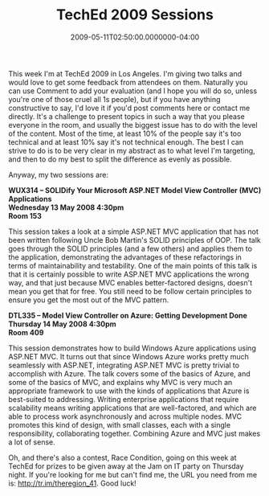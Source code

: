 ﻿---
title: TechEd 2009 Sessions
date: "2009-05-11T02:50:00.0000000-04:00"
description: This week I'm at TechEd 2009 in Los Angeles. I'm giving two talks
featuredImage: img/teched-2009-sessions-featured.png
---

This week I'm at TechEd 2009 in Los Angeles. I'm giving two talks and would love to get some feedback from attendees on them. Naturally you can use Comment to add your evaluation (and I hope you will do so, unless you're one of those cruel all 1s people), but if you have anything constructive to say, I'd love it if you'd post comments here or contact me directly. It's a challenge to present topics in such a way that you please everyone in the room, and usually the biggest issue has to do with the level of the content. Most of the time, at least 10% of the people say it's too technical and at least 10% say it's not technical enough. The best I can strive to do is to be very clear in my abstract as to what level I'm targeting, and then to do my best to split the difference as evenly as possible.

Anyway, my two sessions are:

**WUX314 – SOLIDify Your Microsoft ASP.NET Model View Controller (MVC) Applications\
Wednesday 13 May 2008 4:30pm\
Room 153**

This session takes a look at a simple ASP.NET MVC application that has not been written following Uncle Bob Martin's SOLID principles of OOP. The talk goes through the SOLID principles (and a few others) and applies them to the application, demonstrating the advantages of these refactorings in terms of maintainability and testability. One of the main points of this talk is that it is certainly possible to write ASP.NET MVC applications the wrong way, and that just because MVC enables better-factored designs, doesn't mean you get that for free. You still need to be follow certain principles to ensure you get the most out of the MVC pattern.

**DTL335 – Model View Controller on Azure: Getting Development Done\
Thursday 14 May 2008 4:30pm\
Room 409**

This session demonstrates how to build Windows Azure applications using ASP.NET MVC. It turns out that since Windows Azure works pretty much seamlessly with ASP.NET, integrating ASP.NET MVC is pretty trivial to accomplish with Azure. The talk covers some of the basics of Azure, and some of the basics of MVC, and explains why MVC is very much an appropriate framework to use with the kinds of applications that Azure is best-suited to addressing. Writing enterprise applications that require scalability means writing applications that are well-factored, and which are able to process work asynchronously and across multiple nodes. MVC promotes this kind of design, with small classes, each with a single responsibility, collaborating together. Combining Azure and MVC just makes a lot of sense.



Oh, and there's also a contest, Race Condition, going on this week at TechEd for prizes to be given away at the Jam on IT party on Thursday night. If you're looking for me but can't find me, the URL you need from me is: <http://tr.im/theregion_41>. Good luck!

